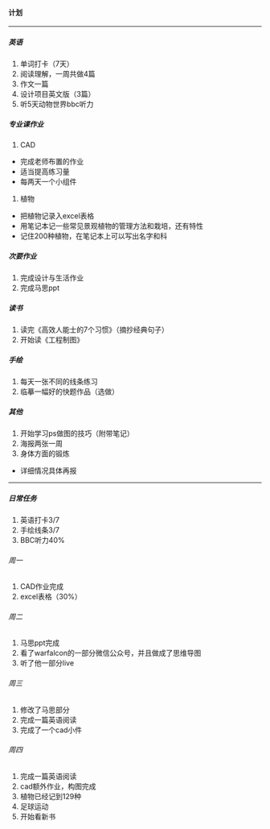 #### 计划
---
##### 英语
1. 单词打卡（7天）
1. 阅读理解，一周共做4篇
1. 作文一篇
1. 设计项目英文版（3篇）
1. 听5天动物世界bbc听力

##### 专业课作业
1. CAD
  - 完成老师布置的作业
  - 适当提高练习量
  - 每两天一个小组件
1. 植物
  - 把植物记录入excel表格
  - 用笔记本记一些常见景观植物的管理方法和栽培，还有特性
  - 记住200种植物，在笔记本上可以写出名字和科

##### 次要作业
1. 完成设计与生活作业
1. 完成马思ppt

##### 读书
1. 读完《高效人能士的7个习惯》（摘抄经典句子）
2. 开始读《工程制图》

##### 手绘
1. 每天一张不同的线条练习
1. 临摹一幅好的快题作品（选做）

##### 其他
1. 开始学习ps做图的技巧（附带笔记）
2. 海报两张一周
3. 身体方面的锻炼
  - 详细情况具体再报

---
##### 日常任务
1. 英语打卡3/7
2. 手绘线条3/7
3. BBC听力40%

###### 周一
1. CAD作业完成
2. excel表格（30%）

###### 周二
1. 马思ppt完成
2. 看了warfalcon的一部分微信公众号，并且做成了思维导图
3. 听了他一部分live

###### 周三
1. 修改了马思部分
2. 完成一篇英语阅读
3. 完成了一个cad小件

###### 周四
1. 完成一篇英语阅读
2. cad额外作业，构图完成
3. 植物已经记到129种
4. 足球运动
5. 开始看新书

###### 
